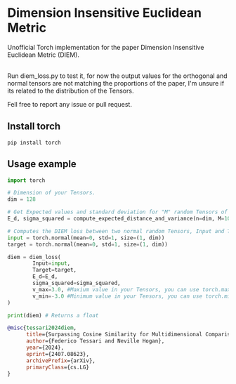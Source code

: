# Dimension Insensitive Euclidean Metric
Unofficial Torch implementation for the paper Dimension Insensitive Euclidean Metric (DIEM).<br><br/>

Run diem_loss.py to test it, for now the output values for the orthogonal and normal tensors are not matching the proportions of the paper, I'm unsure if its related to the distribution of the Tensors.

Fell free to report any issue or pull request.
## Install torch
```
pip install torch
```

## Usage example
```python
import torch

# Dimension of your Tensors.
dim = 128

# Get Expected values and standard deviation for "M" random Tensors of dimension "n"
E_d, sigma_squared = compute_expected_distance_and_variance(n=dim, M=10000)

# Computes the DIEM loss between two normal random Tensors, Input and Target
input = torch.normal(mean=0, std=1, size=(1, dim))
target = torch.normal(mean=0, std=1, size=(1, dim))

diem = diem_loss(
        Input=input,
        Target=target,
        E_d=E_d,
        sigma_squared=sigma_squared,
        v_max=3.0, #Maxium value in your Tensors, you can use torch.max()
        v_min=-3.0 #Minimum value in your Tensors, you can use torch.min()
)

print(diem) # Returns a float
```

```bibtex
@misc{tessari2024diem,
      title={Surpassing Cosine Similarity for Multidimensional Comparisons: Dimension Insensitive Euclidean Metric (DIEM)}, 
      author={Federico Tessari and Neville Hogan},
      year={2024},
      eprint={2407.08623},
      archivePrefix={arXiv},
      primaryClass={cs.LG}
}
```
